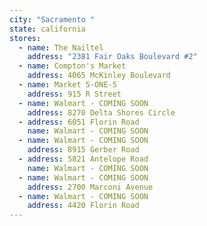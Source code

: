 ```yaml
---
city: "Sacramento "
state: california
stores:
  - name: The Nailtel
    address: "2381 Fair Oaks Boulevard #2"
  - name: Compton's Market
    address: 4065 McKinley Boulevard
  - name: Market 5-ONE-5
    address: 915 R Street
  - name: Walmart - COMING SOON
    address: 8270 Delta Shores Circle
  - address: 6051 Florin Road
    name: Walmart - COMING SOON
  - name: Walmart - COMING SOON
    address: 8915 Gerber Road
  - address: 5821 Antelope Road
    name: Walmart - COMING SOON
  - name: Walmart - COMING SOON
    address: 2700 Marconi Avenue
  - name: Walmart - COMING SOON
    address: 4420 Florin Road
---
```

